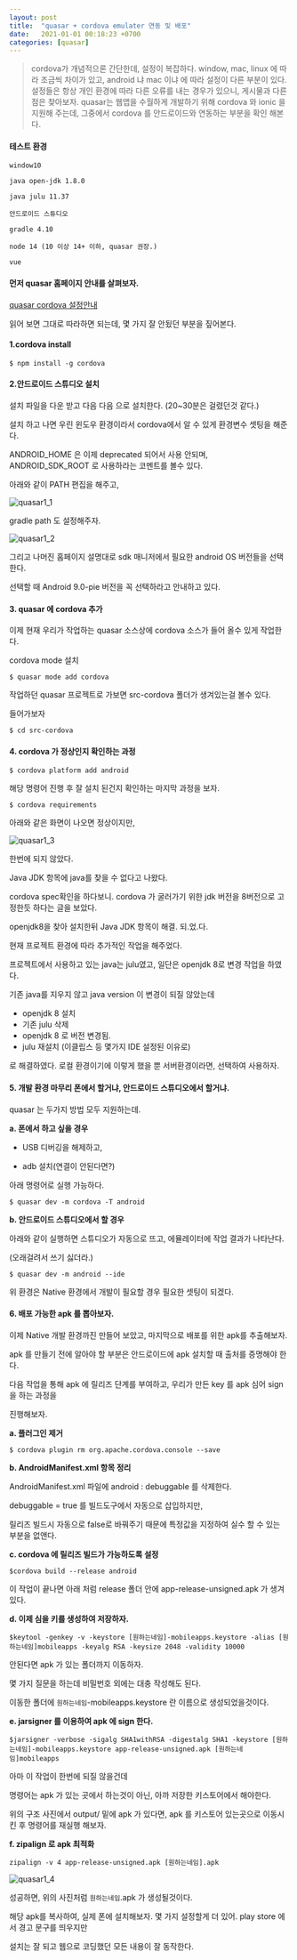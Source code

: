 ```yaml
---
layout: post
title:  "quasar + cordova emulater 연동 및 배포"
date:   2021-01-01 00:18:23 +0700
categories: [quasar]
---
```

>cordova가 개념적으론 간단한데, 설정이 복잡하다.
>window, mac, linux 에 따라 조금씩 차이가 있고, android 냐 mac 이냐 에 따라 설정이 다른 부분이 
>있다. 
>설정들은 항상 개인 환경에 따라 다른 오류를 내는 경우가 있으니, 게시물과 다른점은 찾아보자.
>quasar는 웹앱을 수월하게 개발하기 위해 cordova 와 ionic 을 지원해 주는데,
>그중에서 cordova 를 안드로이드와 연동하는 부분을 확인 해본다.

#### 테스트 환경
```dark
window10

java open-jdk 1.8.0

java julu 11.37

안드로이드 스튜디오

gradle 4.10

node 14 (10 이상 14+ 이하, quasar 권장.)

vue 
```

#### 먼저 quasar 홈페이지 안내를 살펴보자.
[quasar cordova 설정안내](https://quasar.dev/quasar-cli/developing-cordova-apps/preparation)

읽어 보면 그대로 따라하면 되는데, 몇 가지 잘 안됬던 부분을 짚어본다.

#### 1.cordova install
```
$ npm install -g cordova
```

#### 2.안드로이드 스튜디오 설치

설치 파일을 다운 받고 다음 다음 으로 설치한다. (20~30분은 걸렸던것 같다.)

설치 하고 나면 우린 윈도우 환경이라서 cordova에서 알 수 있게 환경변수 셋팅을 해준다.

ANDROID_HOME 은 이제 deprecated 되어서 사용 안되며, ANDROID_SDK_ROOT 로 사용하라는 코멘트를 볼수 있다.

아래와 같이 PATH 편집을 해주고,

![quasar1_1](https://user-images.githubusercontent.com/7821944/114007320-34051300-989c-11eb-8452-988486bceb34.png)

gradle path 도 설정해주자.

![quasar1_2](https://user-images.githubusercontent.com/7821944/114028138-1a22fa80-98b3-11eb-93f8-8ba75b086a9b.png)

그리고 나머진 홈페이지 설명대로 sdk 매니저에서 필요한 android OS 버전들을 선택한다.

선택할 때 Android 9.0-pie 버전을 꼭 선택하라고 안내하고 있다.

#### 3. quasar 에 cordova 추가

이제 현재 우리가 작업하는 quasar 소스상에 cordova 소스가 들어 올수 있게 작업한다.

cordova mode 설치

```
$ quasar mode add cordova
```
작업하던 quasar 프로젝트로 가보면 src-cordova 폴더가 생겨있는걸 볼수 있다.

들어가보자

```
$ cd src-cordova
```


#### 4. cordova 가 정상인지 확인하는 과정
```
$ cordova platform add android
```

해당 명령어 진행 후 잘 설치 된건지 확인하는 마지막 과정을 보자.

```
$ cordova requirements
```

아래와 같은 화면이 나오면 정상이지만,

![quasar1_3](https://user-images.githubusercontent.com/7821944/114028258-3d4daa00-98b3-11eb-84ed-21e061927989.png)

한번에 되지 않았다. 

Java JDK 항목에 java를 찾을 수 없다고 나왔다.

cordova spec확인을 하다보니. cordova 가 굴러가기 위한 jdk 버전을 8버전으로 고정한듯 하다는 글을 보았다.

openjdk8을 찾아 설치한뒤 Java JDK 항목이 해결. 되.었.다.

현재 프로젝트 환경에 따라 추가적인 작업을 해주었다.

프로젝트에서 사용하고 있는 java는 julu였고, 일단은 openjdk 8로 변경 작업을 하였다.

기존 java를 지우지 않고 java version 이 변경이 되질 않았는데
- openjdk 8 설치
- 기존 julu 삭제
- openjdk 8 로 버전 변경됨.
- julu 재설치 (이클립스 등 몇가지 IDE 설정된 이유로) 

로 해결하였다.
로컬 환경이기에 이렇게 했을 뿐 서버환경이라면, 선택하여 사용하자.

#### 5. 개발 환경 마무리 폰에서 할거냐, 안드로이드 스튜디오에서 할거냐.

quasar 는 두가지 방법 모두 지원하는데.

**a.  폰에서 하고 싶을 경우**

* USB 디버깅을 해제하고, 

* adb 설치(연결이 안된다면?)

아래 명령어로 실행 가능하다.

```
$ quasar dev -m cordova -T android
```
**b.  안드로이드 스튜디오에서 할 경우**

아래와 같이 실행하면 스튜디오가 자동으로 뜨고, 에뮬레이터에 작업 결과가 나타난다.

(오래걸려서 쓰기 싫더라.)

```
$ quasar dev -m android --ide
```
위 환경은 Native 환경에서 개발이 필요할 경우 필요한 셋팅이 되겠다.

#### 6. 배포 가능한 apk 를 뽑아보자. 

이제 Native 개발 환경까진 만들어 보았고, 마지막으로 배포를 위한 apk를 추출해보자.

apk 를 만들기 전에 알아야 할 부분은 안드로이드에 apk 설치할 때 출처를 증명해야 한다.

다음 작업을 통해 apk 에 릴리즈 단계를 부여하고, 우리가 만든 key 를 apk 심어 sign을 하는 과정을

진행해보자.

**a.  플러그인 제거**
```
$ cordova plugin rm org.apache.cordova.console --save
```

**b.  AndroidManifest.xml 항목 정리**

AndroidManifest.xml 파일에 android : debuggable 를 삭제한다. 

debuggable = true 를 빌드도구에서 자동으로 삽입하지만,

릴리즈 빌드시 자동으로 false로 바꿔주기 때문에 특정값을 지정하여 실수 할 수 있는 부분을 없앤다.

**c.  cordova 에 릴리즈 빌드가 가능하도록 설정**

```
$cordova build --release android
```

이 작업이 끝나면 아래 처럼 release 폴더 안에 app-release-unsigned.apk 가 생겨있다.


**d.  이제 심을 키를 생성하여 저장하자.**

```
$keytool -genkey -v -keystore [원하는네임]-mobileapps.keystore -alias [원하는네임]mobileapps -keyalg RSA -keysize 2048 -validity 10000
```

안된다면 apk 가 있는 폴더까지 이동하자.

몇 가지 질문을 하는데 비밀번호 외에는 대충 작성해도 된다.

이동한 폴더에 `원하는네임`-mobileapps.keystore 란 이름으로 생성되었을것이다.

**e.  jarsigner 를 이용하여 apk 에 sign 한다.**

```
$jarsigner -verbose -sigalg SHA1withRSA -digestalg SHA1 -keystore [원하는네임]-mobileapps.keystore app-release-unsigned.apk [원하는네임]mobileapps
```

아마 이 작업이 한번에 되질 않을건데

명령어는 apk 가 있는 곳에서 하는것이 아닌, 아까 저장한 키스토어에서 해야한다.

위의 구조 사진에서 output/ 밑에 apk 가 있다면, apk 를 키스토어 있는곳으로 이동시킨 후 명령어를 재실행 해보자.

**f.  zipalign 로 apk 최적화**

```
zipalign -v 4 app-release-unsigned.apk [원하는네임].apk 
```

![quasar1_4](https://user-images.githubusercontent.com/7821944/114028360-5a827880-98b3-11eb-85ad-f8ddfb9904ab.png)

성공하면, 위의 사진처럼 `원하는네임`.apk 가 생성될것이다.

해당 apk를 복사하여, 실제 폰에 설치해보자. 몇 가지 설정할게 더 있어. play store 에서 경고 문구를 띄우지만

설치는 잘 되고 웹으로 코딩했던 모든 내용이 잘 동작한다. 